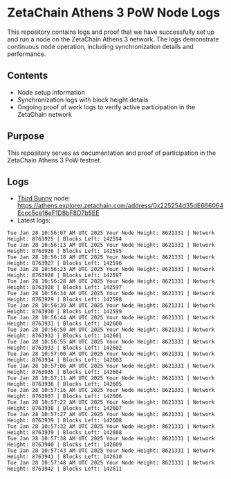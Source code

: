 # ZetaChain Athens 3 PoW Node Logs
This repository contains logs and proof that we have successfully set up and run a node on the ZetaChain Athens 3 network. The logs demonstrate continuous node operation, including synchronization details and performance.

## Contents
- Node setup information
- Synchronization logs with block height details
- Ongoing proof of work logs to verify active participation in the ZetaChain network

## Purpose
This repository serves as documentation and proof of participation in the ZetaChain Athens 3 PoW testnet.

## Logs

- [Third Bunny](https://thirdbunny.xyz/) node: https://athens.explorer.zetachain.com/address/0x225254d35dE666064Eccc5ce16eF1D8bF8D7b5EE
- Latest logs:
```
Tue Jan 28 10:56:07 AM UTC 2025 Your Node Height: 8621331 | Network Height: 8763925 | Blocks Left: 142594
Tue Jan 28 10:56:13 AM UTC 2025 Your Node Height: 8621331 | Network Height: 8763926 | Blocks Left: 142595
Tue Jan 28 10:56:18 AM UTC 2025 Your Node Height: 8621331 | Network Height: 8763927 | Blocks Left: 142596
Tue Jan 28 10:56:23 AM UTC 2025 Your Node Height: 8621331 | Network Height: 8763928 | Blocks Left: 142597
Tue Jan 28 10:56:28 AM UTC 2025 Your Node Height: 8621331 | Network Height: 8763928 | Blocks Left: 142597
Tue Jan 28 10:56:34 AM UTC 2025 Your Node Height: 8621331 | Network Height: 8763929 | Blocks Left: 142598
Tue Jan 28 10:56:39 AM UTC 2025 Your Node Height: 8621331 | Network Height: 8763930 | Blocks Left: 142599
Tue Jan 28 10:56:44 AM UTC 2025 Your Node Height: 8621331 | Network Height: 8763931 | Blocks Left: 142600
Tue Jan 28 10:56:50 AM UTC 2025 Your Node Height: 8621331 | Network Height: 8763932 | Blocks Left: 142601
Tue Jan 28 10:56:55 AM UTC 2025 Your Node Height: 8621331 | Network Height: 8763933 | Blocks Left: 142602
Tue Jan 28 10:57:00 AM UTC 2025 Your Node Height: 8621331 | Network Height: 8763934 | Blocks Left: 142603
Tue Jan 28 10:57:06 AM UTC 2025 Your Node Height: 8621331 | Network Height: 8763935 | Blocks Left: 142604
Tue Jan 28 10:57:11 AM UTC 2025 Your Node Height: 8621331 | Network Height: 8763936 | Blocks Left: 142605
Tue Jan 28 10:57:16 AM UTC 2025 Your Node Height: 8621331 | Network Height: 8763937 | Blocks Left: 142606
Tue Jan 28 10:57:22 AM UTC 2025 Your Node Height: 8621331 | Network Height: 8763938 | Blocks Left: 142607
Tue Jan 28 10:57:27 AM UTC 2025 Your Node Height: 8621331 | Network Height: 8763939 | Blocks Left: 142608
Tue Jan 28 10:57:32 AM UTC 2025 Your Node Height: 8621331 | Network Height: 8763939 | Blocks Left: 142608
Tue Jan 28 10:57:38 AM UTC 2025 Your Node Height: 8621331 | Network Height: 8763940 | Blocks Left: 142609
Tue Jan 28 10:57:43 AM UTC 2025 Your Node Height: 8621331 | Network Height: 8763941 | Blocks Left: 142610
Tue Jan 28 10:57:48 AM UTC 2025 Your Node Height: 8621331 | Network Height: 8763942 | Blocks Left: 142611
```
